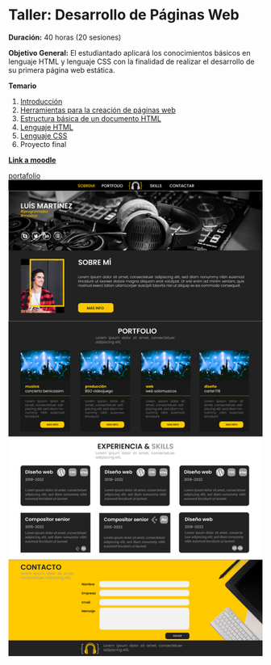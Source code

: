 # Taller: Desarrollo de Páginas Web

**Duración:** 40 horas (20 sesiones)

**Objetivo General:** El estudiantado aplicará los conocimientos básicos en lenguaje HTML y lenguaje CSS con la finalidad de realizar el desarrollo de su primera página web estática.

**Temario**

1. [Introducción](./introducción.md)
2. [Herramientas para la creación de páginas web](./herramientasPaginasWeb.md)
3. [Estructura básica de un documento HTML](./estructuraBasica.md)
4. [Lenguaje HTML](./lenguajeHTML.md)
5. [Lenguaje CSS](./lenguajeCSS.md) 
6. Proyecto final

[**Link a moodle**](https://educacion.pilares.cdmx.gob.mx/)

[portafolio](https://github.com/angelumoca21/Portafolio)
![mockup](./imagenes/mockup.png)